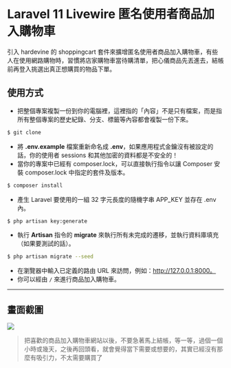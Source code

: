 # Laravel 11 Livewire 匿名使用者商品加入購物車

引入 hardevine 的 shoppingcart 套件來擴增匿名使用者商品加入購物車，有些人在使用網路購物時，習慣將店家購物車當待購清單，把心儀商品先丟進去，結帳前再登入挑選出真正想購買的物品下單。

## 使用方式
- 把整個專案複製一份到你的電腦裡，這裡指的「內容」不是只有檔案，而是指所有整個專案的歷史紀錄、分支、標籤等內容都會複製一份下來。
```sh
$ git clone
```
- 將 __.env.example__ 檔案重新命名成 __.env__，如果應用程式金鑰沒有被設定的話，你的使用者 sessions 和其他加密的資料都是不安全的！
- 當你的專案中已經有 composer.lock，可以直接執行指令以讓 Composer 安裝 composer.lock 中指定的套件及版本。
```sh
$ composer install
```
- 產生 Laravel 要使用的一組 32 字元長度的隨機字串 APP_KEY 並存在 .env 內。
```sh
$ php artisan key:generate
```
- 執行 __Artisan__ 指令的 __migrate__ 來執行所有未完成的遷移，並執行資料庫填充（如果要測試的話）。
```sh
$ php artisan migrate --seed
```
- 在瀏覽器中輸入已定義的路由 URL 來訪問，例如：http://127.0.0.1:8000。
- 你可以經由 `/` 來進行商品加入購物車。

----

## 畫面截圖
![](https://i.imgur.com/OgWTRot.gif)
> 把喜歡的商品加入購物車網站以後，不要急著馬上結帳，等一等，過個一個小時或幾天，之後再回頭看，就會覺得當下需要或想要的，其實已經沒有那麼有吸引力，不太需要購買了
